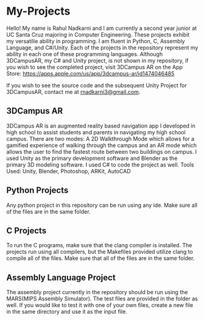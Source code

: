 # My-Projects 

Hello! My name is Rahul Nadkarni and I am currently a second year junior at UC Santa Cruz majoring in Computer Engineering. These projects exhibit my versatilie ability in programming. I am fluent in Python, C, Assembly Language, and C#/Unity. Each of the projects in the repository represent my ability in each one of these programming languages. Although 3DCampusAR, my C# and Unity project, is not shown in my repository, if you wish to see the completed project, visit 3DCampus AR on the App Store:
https://apps.apple.com/us/app/3dcampus-ar/id1474046485 

If you wish to see the source code and the subsequent Unity Project for 3DCampusAR, contact me at rnadkarni3@gmail.com.   

3DCampus AR
----------
3DCampus AR is an augmented reality based navigation app I developed in high school to assist students and parents in navigating my high school campus. There are two modes: A 2D Walkthrough Mode which allows for a gamified experience of walking through the campus and an AR mode which allows the user to find the fastest route between two buildings on campus. I used Unity as the primary development software and Blender as the primary 3D modeling software. I used C# to code the project as well. 
Tools Used: Unity, Blender, Photoshop, ARKit, AutoCAD

Python Projects
------------
Any python project in this repository can be run using any ide. Make sure all of the files are in the same folder. 

C Projects
------------
To run the C programs, make sure that the clang compiler is installed. The projects run using all compilers, but the Makefiles provided utilize clang to compile all of the files. Make sure that all of the files are in the same folder. 

Assembly Language Project
-----------
The assembly project currently in the repository should be run using the MARS(MIPS Assembly Simulator). The test files are provided in the folder as well. If you would like to test it with one of your own files, create a new file in the same directory and use it as the input file. 
